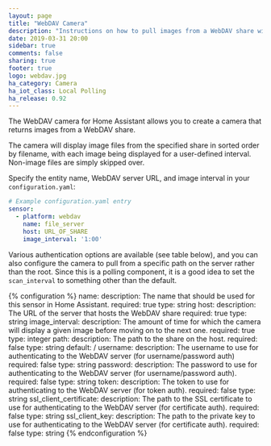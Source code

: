 ```yaml
---
layout: page
title: "WebDAV Camera"
description: "Instructions on how to pull images from a WebDAV share within home assistant."
date: 2019-03-31 20:00
sidebar: true
comments: false
sharing: true
footer: true
logo: webdav.jpg
ha_category: Camera
ha_iot_class: Local Polling
ha_release: 0.92
---
```


The WebDAV camera for Home Assistant allows you to create a camera that returns images from a WebDAV share.

The camera will display image files from the specified share in sorted order by filename, with each image 
being displayed for a user-defined interval. Non-image files are simply skipped over.

Specify the entity name, WebDAV server URL, and image interval in your `configuration.yaml`:

```yaml
# Example configuration.yaml entry
sensor:
  - platform: webdav
    name: file_server
    host: URL_OF_SHARE
    image_interval: '1:00'
```

Various authentication options are available (see table below), and you can also configure the camera to pull from
a specific path on the server rather than the root. Since this is a polling component, it is a good idea to
set the `scan_interval` to something other than the default. 

{% configuration %}
name:
  description: The name that should be used for this sensor in Home Assistant.
  required: true
  type: string
host:
  description: The URL of the server that hosts the WebDAV share
  required: true
  type: string
image_interval:
  description: The amount of time for which the camera will display a given image before moving on to the next one.
  required: true
  type: integer
path:
  description: The path to the share on the host.
  required: false
  type: string
  default: /
username:
  description: The username to use for authenticating to the WebDAV server (for username/password auth)
  required: false
  type: string
password:
  description: The password to use for authenticating to the WebDAV server (for username/password auth).
  required: false
  type: string
token:
  description: The token to use for authenticating to the WebDAV server (for token auth).
  required: false
  type: string
ssl_client_certificate:
  description: The path to the SSL certificate to use for authenticating to the WebDAV server (for certificate auth).
  required: false
  type: string
ssl_client_key:
  description: The path to the private key to use for authenticating to the WebDAV server (for certificate auth).
  required: false
  type: string
{% endconfiguration %}